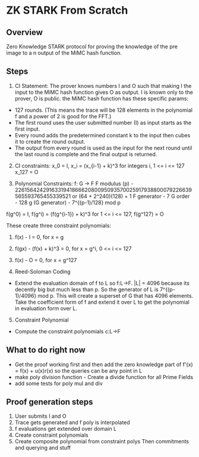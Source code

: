# ZK STARK From Scratch

## Overview
Zero Knowledge STARK protocol for proving the knowledge of the pre image to a n output of the MiMC hash function.

## Steps
1. CI Statement:
The prover knows numbers I and O such that making I the input to the MiMC hash function gives O as output. I is known only to the prover, O is public. the MiMC hash function has these specific params:
- 127 rounds. (This means the trace will be 128 elements in the polynomial f and a power of 2 is good for the FFT.)
- The first round uses the user submitted number (I) as input starts as the first input.
- Every round adds the predetermined constant k to the input then cubes it to create the round output.
- The output from every round is used as the input for the next round until the last round is complete and the final output is returned.

2. CI constraints:
x_0 = I,
x_i = (x_{i-1} + k)^3 for integers i, 1 <= i <= 127
x_127 = O

3. Polynomial Constraints:
f: G -> F
F modulus (p) - 226156424291633194186662080095093570025917938800079226639565593765455339521 or (64 + 2^240)(128) + 1
F generator - 7
G order - 128
g (G generator) - 7^{(p-1)/128} mod p

f(g^0) = I,
f(g^i) = (f(g^{i-1}) + k)^3 for 1 <= i <= 127,
f(g^127) = O

These create three constraint polynomials:
1. f(x) - I = 0, for x = g
2. f(gx) - (f(x) + k)^3 = 0, for x = g^i, 0 <= i <= 127
3. f(x) - O = 0, for x = g^127

4. Reed-Soloman Coding
- Extend the evaluation domain of f to L so f:L->F.
|L| = 4096 because its decently big but much less than p.
So the generator of L is 7^{(p-1)/4096} mod p. This will create a superset of G that has 4096 elements.
Take the coefficient form of f and extend it over L to get the polynomial in evaluation form over L.

5. Constraint Polynomial
- Compute the constraint polynomials c:L->F

## What to do right now
- Get the proof working first and then add the zero knowledge part of f'(x) = f(x) + u(x)r(x) so the queries can be any point in L
- make poly division function - Create a divide function for all Prime Fields
- add some tests for poly mul and div

## Proof generation steps
1. User submits I and O
2. Trace gets generated and f poly is interpolated
3. f evaluations get extended over domain L
4. Create constraint polynomials
5. Create composite polynomial from constraint polys
Then commitments and querying and stuff